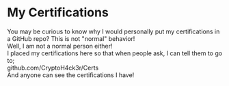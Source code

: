 # My Certifications  
You may be curious to know why I would personally put my certifications in a GitHub repo? This is not "normal" behavior!  
Well, I am not a normal person either!  
I placed my certifications here so that when people ask, I can tell them to go to;  
github.com/CryptoH4ck3r/Certs  
And anyone can see the certifications I have!  
  

